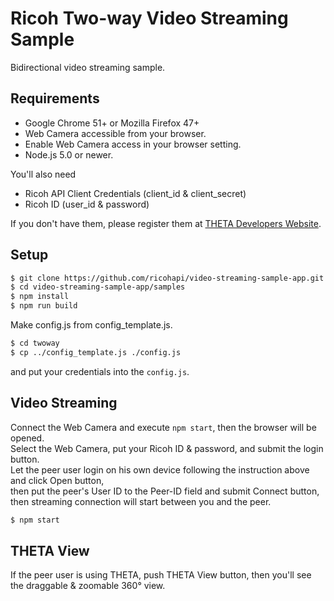 # Ricoh Two-way Video Streaming Sample
Bidirectional video streaming sample.

## Requirements
* Google Chrome 51+ or Mozilla Firefox 47+
* Web Camera accessible from your browser.
* Enable Web Camera access in your browser setting.
* Node.js 5.0 or newer.

You'll also need

* Ricoh API Client Credentials (client_id & client_secret)
* Ricoh ID (user_id & password)

If you don't have them, please register them at [THETA Developers Website](http://contest.theta360.com/).

## Setup

```sh
$ git clone https://github.com/ricohapi/video-streaming-sample-app.git
$ cd video-streaming-sample-app/samples
$ npm install
$ npm run build
```
Make config.js from config_template.js.

```sh
$ cd twoway
$ cp ../config_template.js ./config.js
```
and put your credentials into the `config.js`.

## Video Streaming
Connect the Web Camera and execute `npm start`, then the browser will be opened.  
Select the Web Camera, put your Ricoh ID & password, and submit the login button.  
Let the peer user login on his own device following the instruction above and click Open button,  
then put the peer's User ID to the Peer-ID field and submit Connect button,  
then streaming connection will start between you and the peer.

```sh
$ npm start
```

## THETA View
If the peer user is using THETA, push THETA View button, then you'll see the draggable & zoomable 360° view.

